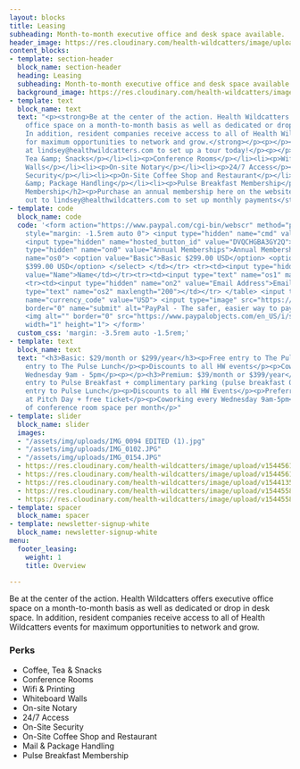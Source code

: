 ```yaml
---
layout: blocks
title: Leasing
subheading: Month-to-month executive office and desk space available.
header_image: https://res.cloudinary.com/health-wildcatters/image/upload/v1544475187/Leasing%20Banner.jpg
content_blocks:
- template: section-header
  block_name: section-header
  heading: Leasing
  subheading: Month-to-month executive office and desk space available.
  background_image: https://res.cloudinary.com/health-wildcatters/image/upload/v1544475187/Leasing%20Banner.jpg
- template: text
  block_name: text
  text: "<p><strong>Be at the center of the action. Health Wildcatters offers executive
    office space on a month-to-month basis as well as dedicated or drop in desk space.
    In addition, resident companies receive access to all of Health Wildcatters events
    for maximum opportunities to network and grow.</strong></p><p></p><p>Contact Lindsey
    at lindsey@healthwildcatters.com to set up a tour today!</p><p></p><h3>Perks</h3><ul><li><p>Coffee,
    Tea &amp; Snacks</p></li><li><p>Conference Rooms</p></li><li><p>Wifi &amp; Printing</p></li><li><p>Whiteboard
    Walls</p></li><li><p>On-site Notary</p></li><li><p>24/7 Access</p></li><li><p>On-Site
    Security</p></li><li><p>On-Site Coffee Shop and Restaurant</p></li><li><p>Mail
    &amp; Package Handling</p></li><li><p>Pulse Breakfast Membership</p></li></ul><p></p><h2>Pulse
    Membership</h2><p>Purchase an annual membership here on the website, or <strong>reach
    out to lindsey@healthwildcatters.com to set up monthly payments</strong>.</p>"
- template: code
  block_name: code
  code: '<form action="https://www.paypal.com/cgi-bin/webscr" method="post" target="_top"
    style="margin: -1.5rem auto 0"> <input type="hidden" name="cmd" value="_s-xclick">
    <input type="hidden" name="hosted_button_id" value="DVQCHGBA3GY2Q"> <table> <tr><td><input
    type="hidden" name="on0" value="Annual Memberships">Annual Memberships</td></tr><tr><td><select
    name="os0"> <option value="Basic">Basic $299.00 USD</option> <option value="Premium">Premium
    $399.00 USD</option> </select> </td></tr> <tr><td><input type="hidden" name="on1"
    value="Name">Name</td></tr><tr><td><input type="text" name="os1" maxlength="200"></td></tr>
    <tr><td><input type="hidden" name="on2" value="Email Address">Email Address</td></tr><tr><td><input
    type="text" name="os2" maxlength="200"></td></tr> </table> <input type="hidden"
    name="currency_code" value="USD"> <input type="image" src="https://www.paypalobjects.com/en_US/i/btn/btn_buynowCC_LG.gif"
    border="0" name="submit" alt="PayPal - The safer, easier way to pay online!">
    <img alt="" border="0" src="https://www.paypalobjects.com/en_US/i/scr/pixel.gif"
    width="1" height="1"> </form>'
  custom_css: 'margin: -3.5rem auto -1.5rem;'
- template: text
  block_name: text
  text: "<h3>Basic: $29/month or $299/year</h3><p>Free entry to The Pulse Breakfast</p><p>Discounted
    entry to The Pulse Lunch</p><p>Discounts to all HW events</p><p>Coworking every
    Wednesday 9am - 5pm</p><p></p><h3>Premium: $39/month or $399/year</h3><p>Free
    entry to Pulse Breakfast + complimentary parking (pulse breakfast ONLY)</p><p>Discounted
    entry to Pulse Lunch</p><p>Discounts to all HW Events</p><p>Preferred seating
    at Pitch Day + free ticket</p><p>Coworking every Wednesday 9am-5pm</p><p>1 hour
    of conference room space per month</p>"
- template: slider
  block_name: slider
  images:
  - "/assets/img/uploads/IMG_0094 EDITED (1).jpg"
  - "/assets/img/uploads/IMG_0102.JPG"
  - "/assets/img/uploads/IMG_0154.JPG"
  - https://res.cloudinary.com/health-wildcatters/image/upload/v1544561191/IMG_0110.jpg
  - https://res.cloudinary.com/health-wildcatters/image/upload/v1544561191/IMG_0100.jpg
  - https://res.cloudinary.com/health-wildcatters/image/upload/v1544135601/IMG_0081%20EDITED.jpg
  - https://res.cloudinary.com/health-wildcatters/image/upload/v1544558401/IMG_0146.jpg
  - https://res.cloudinary.com/health-wildcatters/image/upload/v1544558401/IMG_0088%20EDITED%20%281%29.jpg
- template: spacer
  block_name: spacer
- template: newsletter-signup-white
  block_name: newsletter-signup-white
menu:
  footer_leasing:
    weight: 1
    title: Overview

---
```

Be at the center of the action. Health Wildcatters offers executive office space on a month-to-month basis as well as dedicated or drop in desk space. In addition, resident companies receive access to all of Health Wildcatters events for maximum opportunities to network and grow.

### Perks

* Coffee, Tea & Snacks
* Conference Rooms
* Wifi & Printing
* Whiteboard Walls
* On-site Notary
* 24/7 Access
* On-Site Security
* On-Site Coffee Shop and Restaurant
* Mail & Package Handling
* Pulse Breakfast Membership